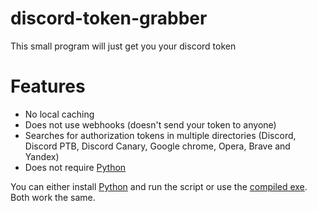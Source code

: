 # discord-token-grabber
This small program will just get you your discord token

# Features
 - No local caching
 - Does not use webhooks (doesn't send your token to anyone)
 - Searches for authorization tokens in multiple directories (Discord, Discord PTB, Discord Canary, Google chrome, Opera, Brave and Yandex)
 - Does not require [Python](https://www.python.org/downloads/)


You can either install [Python](https://www.python.org/downloads/) and run the script or use the [compiled exe](https://github.com/Jekabs123/discord-token-grabber/releases). Both work the same.
